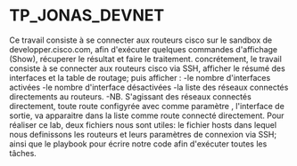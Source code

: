 # TP_JONAS_DEVNET
Ce travail consiste à se connecter aux routeurs cisco sur le sandbox de developper.cisco.com, afin d'exécuter quelques commandes d'affichage (Show), récuperer le résultat et faire le traitement.
concrétement, le travail consiste à se connecter aux routeurs cisco via SSH, afficher le résumé des interfaces et la table de routage; puis afficher :
  -le nombre d'interfaces activées
  -le nombre d'interface désactivées
  -la liste des réseaux connectés directements au routeurs. 
  -NB. S'agissant des réseaux connectés directement, toute route configyrée avec comme paramètre , l'interface de sortie, va apparaitre dans la liste comme route connecté directement.
  Pour réaliser ce lab, deux fichiers nous sont utiles: le fichier hosts dans lequel nous definissons les routeurs et leurs paramètres de connexion via SSH; ainsi que le playbook pour écrire notre code afin d'exécuter 
  toutes les tâches.
  
